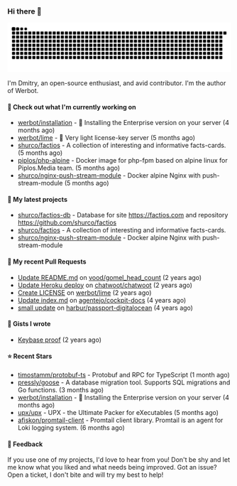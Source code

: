 ### Hi there 👋

![](https://github.com/shurco/shurco/raw/output/github-contribution-grid-snake.svg)

I'm Dmitry, an open-source enthusiast, and avid contributor. I'm the author of Werbot. 

#### 👷 Check out what I'm currently working on

- [werbot/installation](https://github.com/werbot/installation) - 🚀 Installing the Enterprise version on your server (4 months ago)
- [werbot/lime](https://github.com/werbot/lime) - 🍋 Very light license-key server (5 months ago)
- [shurco/factios](https://github.com/shurco/factios) - A collection of interesting and informative facts-cards. (5 months ago)
- [piplos/php-alpine](https://github.com/piplos/php-alpine) - Docker image for php-fpm based on alpine linux for Piplos.Media team. (5 months ago)
- [shurco/nginx-push-stream-module](https://github.com/shurco/nginx-push-stream-module) - Docker alpine Nginx with push-stream-module (5 months ago)

#### 🌱 My latest projects

- [shurco/factios-db](https://github.com/shurco/factios-db) - Database for site https://factios.com and repository https://github.com/shurco/factios
- [shurco/factios](https://github.com/shurco/factios) - A collection of interesting and informative facts-cards.
- [shurco/nginx-push-stream-module](https://github.com/shurco/nginx-push-stream-module) - Docker alpine Nginx with push-stream-module

#### 🔨 My recent Pull Requests

- [Update README.md](https://github.com/vood/gomel_head_count/pull/1) on [vood/gomel_head_count](https://github.com/vood/gomel_head_count) (2 years ago)
- [Update Heroku deploy](https://github.com/chatwoot/chatwoot/pull/1030) on [chatwoot/chatwoot](https://github.com/chatwoot/chatwoot) (2 years ago)
- [Create LICENSE](https://github.com/werbot/lime/pull/1) on [werbot/lime](https://github.com/werbot/lime) (2 years ago)
- [Update index.md](https://github.com/agentejo/cockpit-docs/pull/18) on [agentejo/cockpit-docs](https://github.com/agentejo/cockpit-docs) (4 years ago)
- [small update](https://github.com/harbur/passport-digitalocean/pull/1) on [harbur/passport-digitalocean](https://github.com/harbur/passport-digitalocean) (4 years ago)

#### 📓 Gists I wrote

- [Keybase proof](https://gist.github.com/959752bb9b046d792e71ca185f48d641) (2 years ago)

#### ⭐ Recent Stars

- [timostamm/protobuf-ts](https://github.com/timostamm/protobuf-ts) - Protobuf and RPC for TypeScript (1 month ago)
- [pressly/goose](https://github.com/pressly/goose) - A database migration tool. Supports SQL migrations and Go functions.  (3 months ago)
- [werbot/installation](https://github.com/werbot/installation) - 🚀 Installing the Enterprise version on your server (4 months ago)
- [upx/upx](https://github.com/upx/upx) - UPX - the Ultimate Packer for eXecutables (5 months ago)
- [afiskon/promtail-client](https://github.com/afiskon/promtail-client) - Promtail client library. Promtail is an agent for Loki logging system. (6 months ago)

#### 💬 Feedback

If you use one of my projects, I'd love to hear from you! Don't be shy and let me know what you liked
and what needs being improved. Got an issue? Open a ticket, I don't bite and will try my best to help!
